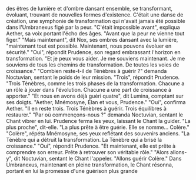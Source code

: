 des êtres de lumière et d'ombre
dansant ensemble,
se transformant,
évoluant,
trouvant de nouvelles formes
d'existence.
C'était une danse de création,
une symphonie de transformation
qui n'avait jamais été possible
dans l'Umbranexus figé par la peur.
"C'était impossible avant",
expliqua Aether,
sa voix portant l'écho des âges.
"Avant que la peur
ne vienne tout figer."
"Mais maintenant",
dit Nox,
ses ombres dansant avec la lumière,
"maintenant tout est possible.
Maintenant,
nous pouvons évoluer en sécurité."
"Oui",
répondit Prudence,
son regard embrassant
l'horizon en transformation.
"Et je peux vous aider.
Je me souviens maintenant.
Je me souviens de tous les chemins
de transformation.
De toutes les voies de croissance."
"Combien reste-t-il
de Ténèbres à guérir ?"
demanda Noctuvian,
sentant le poids de leur mission.
"Trois",
répondit Prudence.
"Trois Ténèbres,
comme les trois phases
de la transformation.
Chacune a un rôle à jouer
dans l'évolution.
Chacune a une part de croissance
à apporter."
"Et nous en avons déjà guéri quatre",
dit Lumina,
comptant sur ses doigts.
"Aether, Mnémosyne, Élan
et vous, Prudence."
"Oui",
confirma Aether.
"Il en reste trois.
Trois Ténèbres à guérir.
Trois équilibres à restaurer."
"Par où commençons-nous ?"
demanda Noctuvian,
sentant le Chant vibrer en lui.
Prudence ferma les yeux,
laissant le Chant la guider.
"La plus proche",
dit-elle.
"La plus prête à être guérie.
Elle se nomme... Colère."
"Colère",
répéta Mnémosyne,
ses yeux reflétant
des souvenirs anciens.
"La Ténèbre qui a détruit
la transformation.
La Ténèbre qui a brisé
la croissance."
"Oui",
répondit Prudence.
"Et maintenant,
elle est prête à comprendre
son erreur.
Prête à retrouver
son véritable rôle."
"Alors allons-y",
dit Noctuvian,
sentant le Chant l'appeler.
"Allons guérir Colère."
Dans Umbranexus,
maintenant en pleine transformation,
le Chant résonna,
portant en lui la promesse
d'une guérison plus grande
